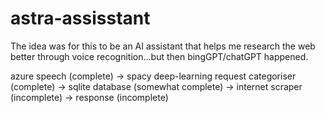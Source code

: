 # astra-assisstant


The idea was for this to be an AI assistant that helps me research the web better through voice recognition...but then bingGPT/chatGPT happened.

azure speech (complete) -> spacy deep-learning request categoriser (complete) -> sqlite database (somewhat complete) -> internet scraper (incomplete) -> response (incomplete)
